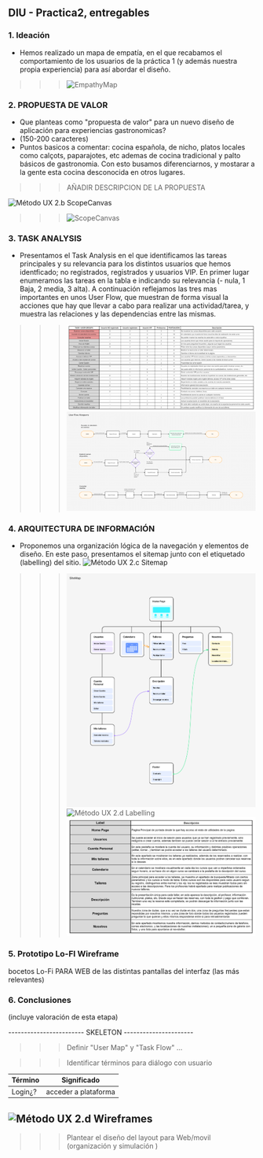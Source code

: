 ## DIU - Practica2, entregables

### 1. Ideación 
* Hemos realizado un mapa de empatía, en el que recabamos el comportamiento de los usuarios de la práctica 1 (y además nuestra propia experiencia) para así abordar el diseño.
>>> ![EmpathyMap](1_EmpathyMap.png)

### 2. PROPUESTA DE VALOR
*  Que planteas como "propuesta de valor" para un nuevo diseño de aplicación para experiencias gastronomicas?
* (150-200 caracteres)
* Puntos basicos a comentar: cocina española, de nicho, platos locales como calçots, paparajotes, etc ademas de cocina tradicional y palto básicos de gastronomia. Con esto busamos diferenciarnos, y mostarar a la gente esta cocina desconocida en otros lugares.
>>> AÑADIR DESCRIPCION DE LA PROPUESTA

 ![Método UX](../img/ScopeCanvas.png) 2.b ScopeCanvas
>>> ![ScopeCanvas](2_ScopeCanvas.png)

### 3. TASK ANALYSIS
* Presentamos el Task Analysis en el que identificamos las tareas principales y su relevancia para los distintos usuarios que hemos identficado; no registrados, registrados y usuarios VIP. En primer lugar enumeramos las tareas en la tabla e indicando su relevancia (- nula, 1 Baja, 2 media, 3 alta). A continuación reflejamos las tres mas importantes en unos User Flow, que muestran de forma visual la acciones que hay que llevar a cabo para realizar una actividad/tarea, y muestra las relaciones y las dependencias entre las mismas.
>>> ![UserFlow](3_TaskAnalysis.png)
>>> ![UserFlow](3_UserFlow.png)


### 4. ARQUITECTURA DE INFORMACIÓN
* Proponemos una organización lógica de la navegación y elementos de diseño. En este paso, presentamos el sitemap junto con el etiquetado (labelling) del sitio.
 ![Método UX](../img/Sitemap.png) 2.c Sitemap
>>> ![Sitemap](4_Sitemap.png)
 ![Método UX](../img/labelling.png) 2.d Labelling 
>>> ![Labelling](4_Labelling.png)



### 5. Prototipo Lo-FI Wireframe 
bocetos Lo-Fi PARA WEB de las distintas pantallas del interfaz (las más
relevantes)

### 6. Conclusiones  
(incluye valoración de esta etapa)

------------------------ SKELETON ----------------------



>>> Definir "User Map" y "Task Flow" ...




>>> Identificar términos para diálogo con usuario  

Término | Significado     
| ------------- | -------
  Login¿?  | acceder a plataforma


![Método UX](../img/Wireframes.png) 2.d Wireframes
-----

>>> Plantear el  diseño del layout para Web/movil (organización y simulación ) 

